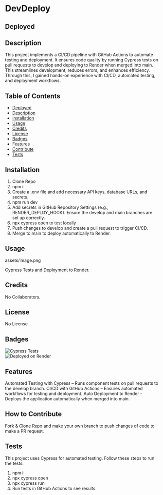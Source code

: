 # DevDeploy

## Deployed

## Description

This project implements a CI/CD pipeline with GitHub Actions to automate testing and deployment. It ensures code quality by running Cypress tests on pull requests to develop and deploying to Render when merged into main. This streamlines development, reduces errors, and enhances efficiency. Through this, I gained hands-on experience with CI/CD, automated testing, and deployment workflows.

## Table of Contents

- [Deployed](#deployed)
- [Description](#description)
- [Installation](#installation)
- [Usage](#usage)
- [Credits](#credits)
- [License](#license)
- [Badges](#badges)
- [Features](#features)
- [Contribute](#how-to-contribute)
- [Tests](#tests)

## Installation

1. Clone Repo
2. npm i
3. Create a .env file and add necessary API keys, database URLs, and secrets.
4. npm run dev
5. Add secrets in GitHub Repository Settings (e.g., RENDER_DEPLOY_HOOK).
   Ensure the develop and main branches are set up correctly.
6. npx cypress open to test locally
7. Push changes to develop and create a pull request to trigger CI/CD.
8. Merge to main to deploy automatically to Render.

## Usage

assets/image.png

Cypress Tests and Deployment to Render.

## Credits

No Collaborators.

## License

No License

## Badges

![Cypress Tests](https://img.shields.io/badge/Cypress-Testing-brightgreen)  
![Deployed on Render](https://img.shields.io/badge/Deployed%20on-Render-blue)

## Features

Automated Testing with Cypress – Runs component tests on pull requests to the develop branch.
CI/CD with GitHub Actions – Ensures automated workflows for testing and deployment.
Auto Deployment to Render – Deploys the application automatically when merged into main.

## How to Contribute

Fork & Clone Repo and make your own branch to push changes of code to make a PR request.

## Tests

This project uses Cypress for automated testing. Follow these steps to run the tests:

1. npm i
2. npx cypress open
3. npx cypress run
4. Run tests in GitHub Actions to see results